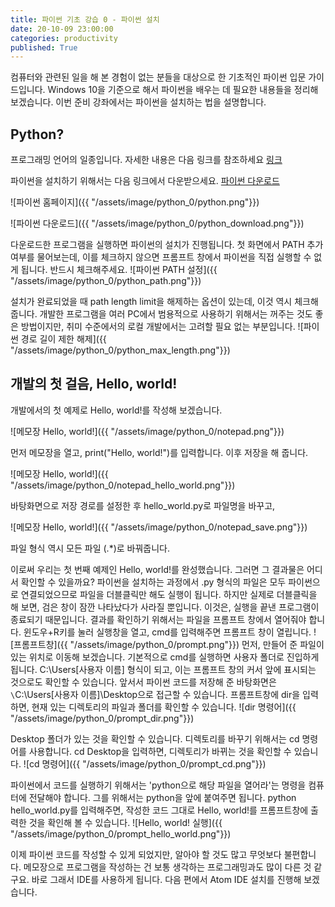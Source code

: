```yaml
---
title: 파이썬 기초 강습 0 - 파이썬 설치
date: 20-10-09 23:00:00
categories: productivity
published: True
---
```

컴퓨터와 관련된 일을 해 본 경험이 없는 분들을 대상으로 한 기초적인 파이썬 입문 가이드입니다.
Windows 10을 기준으로 해서 파이썬을 배우는 데 필요한 내용들을 정리해보겠습니다.
이번 준비 강좌에서는 파이썬을 설치하는 법을 설명합니다.

## Python?
프로그래밍 언어의 일종입니다. 자세한 내용은 다음 링크를 참조하세요 [링크](https://ko.wikipedia.org/wiki/%ED%8C%8C%EC%9D%B4%EC%8D%AC)

파이썬을 설치하기 위해서는 다음 링크에서 다운받으세요. [파이썬 다운로드](https://www.python.org/ftp/python/3.9.0/python-3.9.0-amd64.exe)

![파이썬 홈페이지]({{ "/assets/image/python_0/python.png"}})

![파이썬 다운로드]({{ "/assets/image/python_0/python_download.png"}})

다운로드한 프로그램을 실행하면 파이썬의 설치가 진행됩니다. 첫 화면에서 PATH 추가 여부를 물어보는데, 이를 체크하지 않으면 프롬프트 창에서 파이썬을 직접 실행할 수 없게 됩니다. 반드시 체크해주세요.
![파이썬 PATH 설정]({{ "/assets/image/python_0/python_path.png"}})

설치가 완료되었을 때 path length limit을 해제하는 옵션이 있는데, 이것 역시 체크해줍니다. 개발한 프로그램을 여러 PC에서 범용적으로 사용하기 위해서는 꺼주는 것도 좋은 방법이지만, 취미 수준에서의 로컬 개발에서는 고려할 필요 없는 부분입니다.
![파이썬 경로 길이 제한 해제]({{ "/assets/image/python_0/python_max_length.png"}})

## 개발의 첫 걸음, Hello, world!
개발에서의 첫 예제로 Hello, world!를 작성해 보겠습니다.

![메모장 Hello, world!]({{ "/assets/image/python_0/notepad.png"}})

먼저 메모장을 열고, print("Hello, world!")를 입력합니다. 이후 저장을 해 줍니다.

![메모장 Hello, world!]({{ "/assets/image/python_0/notepad_hello_world.png"}})

바탕화면으로 저장 경로를 설정한 후 hello_world.py로 파일명을 바꾸고,

![메모장 Hello, world!]({{ "/assets/image/python_0/notepad_save.png"}})

파일 형식 역시 모든 파일 (.*)로 바꿔줍니다.

이로써 우리는 첫 번째 예제인 Hello, world!를 완성했습니다.
그러면 그 결과물은 어디서 확인할 수 있을까요? 파이썬을 설치하는 과정에서 .py 형식의 파일은 모두 파이썬으로 연결되었으므로 파일을 더블클릭만 해도 실행이 됩니다. 하지만 실제로 더블클릭을 해 보면, 검은 창이 잠깐 나타났다가 사라질 뿐입니다.
이것은, 실행을 끝낸 프로그램이 종료되기 때문입니다. 결과를 확인하기 위해서는 파일을 프롬프트 창에서 열어줘야 합니다. 윈도우+R키를 눌러 실행창을 열고, cmd를 입력해주면 프롬프트 창이 열립니다.
![프롬프트창]({{ "/assets/image/python_0/prompt.png"}})
먼저, 만들어 준 파일이 있는 위치로 이동해 보겠습니다. 기본적으로 cmd를 실행하면 사용자 폴더로 진입하게 됩니다. C:\Users\[사용자 이름] 형식이 되고, 이는 프롬프트 창의 커서 앞에 표시되는 것으로도 확인할 수 있습니다.
앞서서 파이썬 코드를 저장해 준 바탕화면은 ``\``C:\Users\[사용자 이름]\Desktop으로 접근할 수 있습니다. 프롬프트창에 dir을 입력하면, 현재 있는 디렉토리의 파일과 폴더를 확인할 수 있습니다.
![dir 명령어]({{ "/assets/image/python_0/prompt_dir.png"}})

Desktop 폴더가 있는 것을 확인할 수 있습니다. 디렉토리를 바꾸기 위해서는 cd 명령어를 사용합니다. cd Desktop을 입력하면, 디렉토리가 바뀌는 것을 확인할 수 있습니다.
![cd 명령어]({{ "/assets/image/python_0/prompt_cd.png"}})

파이썬에서 코드를 실행하기 위해서는 'python으로 해당 파일을 열어라'는 명령을 컴퓨터에 전달해야 합니다. 그를 위해서는 python을 앞에 붙여주면 됩니다. python hello_world.py를 입력해주면, 작성한 코드 그대로 Hello, world!를 프롬프트창에 출력한 것을 확인해 볼 수 있습니다.
![Hello, world! 실행]({{ "/assets/image/python_0/prompt_hello_world.png"}})

이제 파이썬 코드를 작성할 수 있게 되었지만, 알아야 할 것도 많고 무엇보다 불편합니다. 메모장으로 프로그램을 작성하는 건 보통 생각하는 프로그래밍과도 많이 다른 것 같구요. 바로 그래서 IDE를 사용하게 됩니다. 다음 편에서 Atom IDE 설치를 진행해 보겠습니다.
